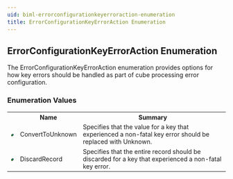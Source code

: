 ```yaml
---
uid: biml-errorconfigurationkeyerroraction-enumeration
title: ErrorConfigurationKeyErrorAction Enumeration
---
```


## ErrorConfigurationKeyErrorAction Enumeration

<div class="LanguageSummary"><div class ="SummaryItem">The ErrorConfigurationKeyErrorAction enumeration provides options for how key errors should be handled as part of cube processing error configuration.</div></div>
<div class="EnumValueGroup">

### Enumeration Values

<table id="EnumValue" class="MemberList"><tbody><tr><th class="MemberTypeIconColumnHeader">&nbsp;</th><th class="MemberNameColumnHeader">Name</th><th class="MemberSummaryColumnHeader">Summary</th></tr><tr class="cd0"><td align="center" class="MemberTypeIcon"><img src="enumValue.png"></img></td><td class="MemberName">ConvertToUnknown</td><td class="MemberSummary"><div class ="SummaryItem">Specifies that the value for a key that experienced a non-fatal key error should be replaced with Unknown.</div></td></tr><tr class="cd1"><td align="center" class="MemberTypeIcon"><img src="enumValue.png"></img></td><td class="MemberName">DiscardRecord</td><td class="MemberSummary"><div class ="SummaryItem">Specifies that the entire record should be discarded for a key that experienced a non-fatal key error.</div></td></tr></tbody></table>
</div>